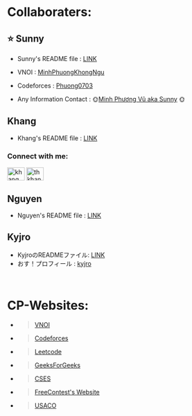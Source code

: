 # **Collaboraters:**
##  ⭐ Sunny 

  - Sunny's README file : [LINK](https://github.com/SunnyYeahBoiii/EveryDayCode/blob/main/Code%20của%20Sunny/README.md)

  - VNOI : [MinhPhuongKhongNgu](https://oj.vnoi.info/user)

  - Codeforces : [Phuong0703](https://codeforces.com/profile/Phuong0703)

  - Any Information Contact : 🌞[Minh Phương Vũ aka Sunny](https://www.facebook.com/profile.php?id=100017964663065) 🌞

## Khang 
  
  - Khang's README file : [LINK](https://github.com/SunnyYeahBoiii/EveryDayCode/blob/main/Code%20của%20Khang/README.md)
  <h3 align="left">Connect with me:</h3>
<p align="left">
<a href="https://www.facebook.com/profile.php?id=100070467772128" target="blank"><img align="center" src="https://raw.githubusercontent.com/rahuldkjain/github-profile-readme-generator/master/src/images/icons/Social/facebook.svg" alt="khang mun" height="30" width="40" /></a>
<a href="https://codeforces.com/profile/thkhang06" target="blank"><img align="center" src="https://raw.githubusercontent.com/rahuldkjain/github-profile-readme-generator/master/src/images/icons/Social/codeforces.svg" alt="thkhang06" height="30" width="40" /></a>
</p>

## Nguyen

  - Nguyen's README file : [LINK](https://github.com/SunnyYeahBoiii/EveryDayCode/blob/main/Code%20của%20Nguyên/README.md)

## Kyjro


  - KyjroのREADMEファイル: [LINK](https://github.com/SunnyYeahBoiii/EveryDayCode/blob/main/Code%20đéo%20phải%20của%20Kyjro/README.md)
  - おす！プロフィール : [kyjro](https://osu.ppy.sh/users/27262557)


<br />

# **CP-Websites:**


  - >[VNOI](https://oj.vnoi.info/problems/)

  - >[Codeforces](https://codeforces.com)

  - >[Leetcode](https://leetcode.com)

  - >[GeeksForGeeks](https://www.geeksforgeeks.org)

  - >[CSES](https://cses.fi/problemset/)

  - >[FreeContest's Website](https://freecontest.net)

  - >[USACO](https://usaco.guide/bronze/complete-rec?lang=cpp)

